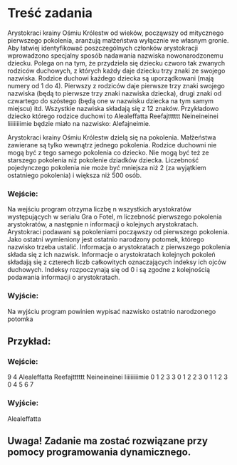 # Treść zadania

Arystokraci krainy Ośmiu Królestw od wieków, począwszy od mitycznego pierwszego pokolenia, aranżują małżeństwa wyłącznie we własnym gronie. Aby łatwiej identyfikować poszczególnych członków arystokracji wprowadzono specjalny sposób nadawania nazwiska nowonarodzonemu dziecku. Polega on na tym, że przydziela się dziecku czworo tak zwanych rodziców duchowych, z których każdy daje dziecku trzy znaki ze swojego nazwiska. Rodzice duchowi każdego dziecka są uporządkowani (mają numery od 1 do 4). Pierwszy z rodziców daje pierwsze trzy znaki swojego nazwiska (będą to pierwsze trzy znaki nazwiska dziecka), drugi znaki od czwartego do szóstego (będą one w nazwisku dziecka na tym samym miejscu) itd. Wszystkie nazwiska składają się z 12 znaków. Przykładowo dziecko którego rodzice duchowi to
Alealeffatta
Reefajtttttt
Neineineinei
Iiiiiiiiimie
będzie miało na nazwisko: Alefajneimie.

Arystokraci krainy Ośmiu Królestw dzielą się na pokolenia. Małżeństwa zawierane są tylko wewnątrz jednego pokolenia. Rodzice duchowni nie mogą być z tego samego pokolenia co dziecko. Nie mogą być też ze starszego pokolenia niż pokolenie dziadków dziecka. Liczebność pojedynczego pokolenia nie może być mniejsza niż 2 (za wyjątkiem ostatniego pokolenia) i większa niż 500 osób.

### Wejście:

Na wejściu program otrzyma liczbę n wszystkich arystokratów występujących w serialu Gra o Fotel, m liczebność pierwszego pokolenia arystokratów, a następnie n informacji o kolejnych arystokratach. Arystokraci podawani są pokoleniami począwszy od pierwszego pokolenia. Jako ostatni wymieniony jest ostatnio narodzony potomek, którego nazwisko trzeba ustalić. Informacja o arystokratach z pierwszego pokolenia składa się z ich nazwisk. Informacje o arystokratach kolejnych pokoleń składają się z czterech liczb całkowitych oznaczających indeksy ich ojców duchowych. Indeksy rozpoczynają się od 0 i są zgodne z kolejnością podawania informacji o arystokratach.

### Wyjście:

Na wyjściu program powinien wypisać nazwisko ostatnio narodzonego potomka

## Przykład:

### Wejście:

9 4
Alealeffatta
Reefajtttttt
Neineineinei
Iiiiiiiiimie
0 1 2 3
3 0 1 2
2 3 0 1
1 2 3 0
4 5 6 7

### Wyjście:

Alealeffatta

## Uwaga! Zadanie ma zostać rozwiązane przy pomocy programowania dynamicznego.
